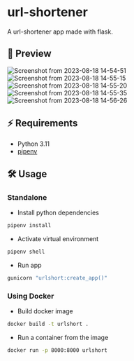 # url-shortener

A url-shortener app made with flask.

## 🌟 Preview
![Screenshot from 2023-08-18 14-54-51](https://github.com/shans10/url-shortener/assets/28944997/4a2f5b02-017e-4bee-8912-8c0e0364de2b)
![Screenshot from 2023-08-18 14-55-15](https://github.com/shans10/url-shortener/assets/28944997/881db47d-7c69-4279-a8db-88439e252d55)
![Screenshot from 2023-08-18 14-55-20](https://github.com/shans10/url-shortener/assets/28944997/b957d777-ad89-452c-9225-7a27878013e5)
![Screenshot from 2023-08-18 14-55-35](https://github.com/shans10/url-shortener/assets/28944997/715526ce-f609-40a2-a8cb-432214d5550a)
![Screenshot from 2023-08-18 14-56-26](https://github.com/shans10/url-shortener/assets/28944997/d47ae950-7f26-4f9c-bd4e-668ebbf97664)

## ⚡ Requirements
- Python 3.11
- [pipenv](https://pypi.org/project/pipenv/)

## 🛠 Usage
### Standalone
- Install python dependencies
```sh
pipenv install
```
- Activate virtual environment
```sh
pipenv shell
```
- Run app
```sh
gunicorn "urlshort:create_app()"
```
### Using Docker
- Build docker image
```sh
docker build -t urlshort .
```
- Run a container from the image
```sh
docker run -p 8000:8000 urlshort
```
